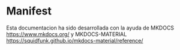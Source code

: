 # Manifest

Esta documentacion ha sido desarrollada con la ayuda de MKDOCS <https://www.mkdocs.org/> y MKDOCS-MATERIAL <https://squidfunk.github.io/mkdocs-material/reference/>
